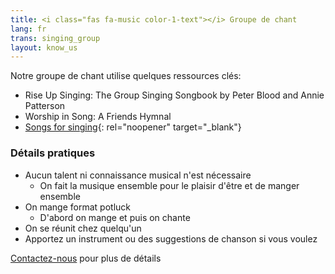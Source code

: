 ```yaml
---
title: <i class="fas fa-music color-1-text"></i> Groupe de chant
lang: fr
trans: singing_group
layout: know_us
---
```

Notre groupe de chant utilise quelques ressources clés:
* Rise Up Singing: The Group Singing Songbook by Peter Blood and Annie Patterson
* Worship in Song: A Friends Hymnal
* [Songs for singing](https://drive.google.com/file/d/1LcCqchfmrGPa6x6v4b1MS5PcfpQ1YCLT/view?usp=sharing){: rel="noopener" target="_blank"}

### Détails pratiques
* Aucun talent ni connaissance musical n'est nécessaire
  * On fait la musique ensemble pour le plaisir d'être et de manger ensemble
* On mange format potluck
  * D'abord on mange et puis on chante
* On se réunit chez quelqu'un
* Apportez un instrument ou des suggestions de chanson si vous voulez

[Contactez-nous](/contact-fr) pour plus de détails
